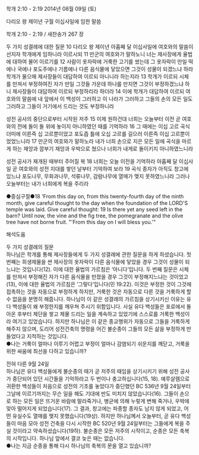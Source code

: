 학개 2:10 - 2:19 
2014년 08월 09일 (토)

다리오 왕 제이년 구월 이십사일에 임한 말씀



학개 2:10 - 2:19 / 새찬송가 267 장


두 가지 성결례에 대한 질문
10 다리오 왕 제이년 아홉째 달 이십사일에 여호와의 말씀이 선지자 학개에게 임하니라 이르시되 11 만군의 여호와가 말하노니 너는 제사장에게 율법에 대하여 물어 이르기를 12 사람이 옷자락에 거룩한 고기를 쌌는데 그 옷자락이 만일 떡에나 국에나 포도주에나 기름에나 다른 음식물에 닿았으면 그것이 성물이 되겠느냐 하라 학개가 물으매 제사장들이 대답하여 이르되 아니니라 하는지라 13 학개가 이르되 시체를 만져서 부정하여진 자가 만일 그것들 가운데 하나를 만지면 그것이 부정하겠느냐 하니 제사장들이 대답하여 이르되 부정하리라 하더라 14 이에 학개가 대답하여 이르되 여호와의 말씀에 내 앞에서 이 백성이 그러하고 이 나라가 그러하고 그들의 손의 모든 일도 그러하고 그들이 거기에서 드리는 것도 부정하니라

성전 공사의 중단으로부터 시작된 저주
15 이제 원하건대 너희는 오늘부터 이전 곧 여호와의 전에 돌이 돌 위에 놓이지 아니하였던 때를 기억하라 16 그 때에는 이십 고르 곡식 더미에 이른즉 십 고르뿐이었고 포도즙 틀에 오십 고르를 길으러 이른즉 이십 고르뿐이었었느니라 17 만군의 여호와가 말하노라 내가 너희 손으로 지은 모든 일에 곡식을 마르게 하는 재앙과 깜부기 재앙과 우박으로 쳤으나 너희가 내게로 돌이키지 아니하였느니라

성전 공사가 재개된 때부터 주어질 복 
18 너희는 오늘 이전을 기억하라 아홉째 달 이십사일 곧 여호와의 성전 지대를 쌓던 날부터 기억하여 보라 19 곡식 종자가 아직도 창고에 있느냐 포도나무, 무화과나무, 석류나무, 감람나무에 열매가 맺지 못하였느니라 그러나 오늘부터는 내가 너희에게 복을 주리라



●중심구절●18 'From this day on, from this twenty-fourth day of the ninth month, give careful thought to the day when the foundation of the LORD'S temple was laid. Give careful thought: 19 Is there yet any seed left in the barn? Until now, the vine and the fig tree, the pomegranate and the olive tree have not borne fruit. "'From this day on I will bless you.'"

해석도움





두 가지 성결례의 질문  
하나님은 학개를 통해 제사장들에게 두 가지 성결례에 관한 질문을 하게 하셨습니다. 첫 번째는 희생제물을 싼 제사장의 옷자락이 다른 음식물에 닿았을 경우 그것이 성물이 되느냐는 것입니다(12). 이에 대한 율법의 가르침은 ‘아니다’입니다. 두 번째 질문은 시체를 만져서 부정해진 자가 다른 음식물을 만졌을 경우 그것이 부정해지느냐는 것이었고(13), 이에 대한 율법의 가르침은 ‘그렇다’입니다(민 19:22). 이것은 부정한 것이 그것에 접촉하는 것을 자동으로 부정하게 하지만, 거룩한 것은 자동으로 다른 것을 거룩하게 할 수 없음을 분명히 해줍니다. 하나님이 이 같은 성결례의 가르침을 상기시키신 이유는 유다 백성들이 왜 부정한지를 깨우쳐 주시기 위함입니다. 사실 유다 백성들은 포로에서 돌아온 후부터 제단을 쌓고 제물 드리는 일을 계속하고 있었기에 스스로를 거룩한 백성이라 여기고 있었습니다. 하지만 하나님은 이 같은 종교행위가 자동으로 그들을 거룩하게 해주지 않으며, 도리어 성전건축의 명령을 어긴 불순종이 그들의 모든 삶을 부정하게 만들었다고 지적하는 것입니다.  
●나는 거룩이 얼마나 이루기 어렵고 부정이 얼마나 감염되기 쉬운지를 깨닫고, 거룩을 위한 싸움에 최선을 다하고 있습니까?   

전혀 다른 9월 24일  
하나님은 유다 백성들에게 불순종의 때가 곧 저주의 때임을 상기시키기 위해 성전 공사가 중단되어 있던 시간들을 기억하라고 두 번이나 충고하십니다(15, 18). 예루살렘으로 귀환한 백성들이 처음으로 성전의 기초를 놓았다가 중단했던 BC 536년 9월 24일부터 그날에 이르기까지는 무슨 일을 해도 기대에 반도 미치지 않았습니다(16). 그들이 손으로 하는 모든 일은 뜨거운 바람에 말라죽거나, 병균에 의해 누렇게 변해 죽거나, 우박에 맞아 떨어지게 되었습니다(17). 그 결과, 창고에는 파종할 종자도 남지 않게 되었고, 어떤 유실수도 열매를 맺지 못했습니다(19상). 하지만 하나님께서 오늘부터, 곧 유다 백성들이 마음 모아 성전 건축을 다시 시작한 BC 520년 9월 24일부터는 그들에게 복을 주실 것이라고 약속하셨습니다(19하). 불순종은 모든 저주의 시작이고, 순종은 모든 축복의 시작입니다. 하나님 앞에서 결코 늦은 때는 없습니다.    
●나는 지금 순종을 통해 다시 하나님의 축복의 문을 열고 있습니까?